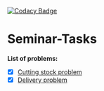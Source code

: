 [![Codacy Badge](https://api.codacy.com/project/badge/Grade/df9dc9b0d54843fcaef4baa27d6203b5)](https://www.codacy.com?utm_source=github.com&amp;utm_medium=referral&amp;utm_content=MrTrojan52/Seminar-Tasks&amp;utm_campaign=Badge_Grade)
# Seminar-Tasks

**List of problems:**
- [x] [Cutting stock problem](https://github.com/MrTrojan52/Seminar-Tasks/tree/master/Seminar_Task_1)
- [x] [Delivery problem](https://github.com/MrTrojan52/Seminar-Tasks/tree/master/Seminar_Task_2)
